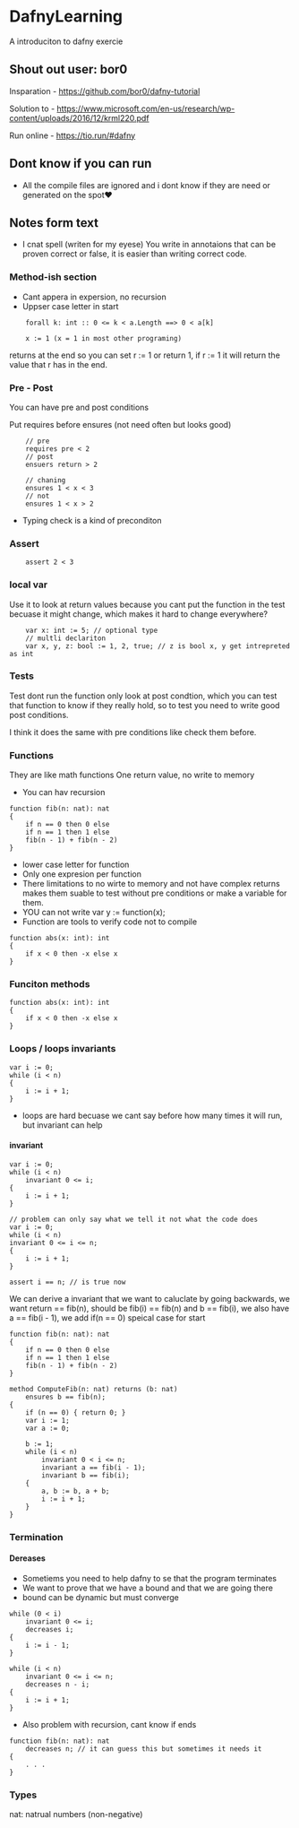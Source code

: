 # DafnyLearning
A introduciton to dafny exercie

## Shout out user: bor0
Insparation - https://github.com/bor0/dafny-tutorial

Solution to - https://www.microsoft.com/en-us/research/wp-content/uploads/2016/12/krml220.pdf

Run online - https://tio.run/#dafny


## Dont know if you can run
- All the compile files are ignored and i dont know if they are need or generated on the spot❤️


## Notes form text
- I cnat spell (writen for my eyese)
You write in annotaions that can be proven correct or false, it is easier than writing correct code.


### Method-ish section
- Cant appera in expersion, no recursion
- Uppser case letter in start
``` dafny
    forall k: int :: 0 <= k < a.Length ==> 0 < a[k]

    x := 1 (x = 1 in most other programing)
```

returns at the end so you can set r := 1 or return 1, if r := 1 it will return the value that r has in the end.

### Pre - Post
You can have pre and post conditions

Put requires before ensures (not need often but looks good)
``` dafny
    // pre 
    requires pre < 2
    // post
    ensuers return > 2

    // chaning
    ensures 1 < x < 3
    // not 
    ensures 1 < x > 2
```

- Typing check is a kind of preconditon


### Assert

``` dafny
    assert 2 < 3
```

### local var
Use it to look at return values because you cant put the function in the test becuase it might change, which makes it hard to change everywhere?
``` dafny
    var x: int := 5; // optional type
    // multli declariton
    var x, y, z: bool := 1, 2, true; // z is bool x, y get intrepreted as int
```

### Tests
Test dont run the function only look at post condtion, which you can test that function to know if they really hold, so to test you need to write good post conditions.

I think it does the same with pre conditions like check them before.


### Functions
They are like math functions
One return value, no write to memory
- You can hav recursion
``` dafny
function fib(n: nat): nat
{
    if n == 0 then 0 else
    if n == 1 then 1 else
    fib(n - 1) + fib(n - 2)
}
```
- lower case letter for function
- Only one expresion per function
- There limitations to no wirte to memory and not have complex returns makes them suable to test without pre conditions or make a variable for them.
- YOU can not write var y := function(x);
- Function are tools to verify code not to compile
``` dafny
function abs(x: int): int
{
    if x < 0 then -x else x
}
```

### Funciton methods

``` dafny
function abs(x: int): int
{
    if x < 0 then -x else x
}
```

### Loops / loops invariants
``` dafny
var i := 0;
while (i < n)
{
    i := i + 1;
}
```

- loops are hard becuase we cant say before how many times it will run, but invariant can help
#### invariant
``` dafny
var i := 0;
while (i < n)
    invariant 0 <= i;
{
    i := i + 1;
}

// problem can only say what we tell it not what the code does
var i := 0;
while (i < n)
invariant 0 <= i <= n;
{
    i := i + 1;
}

assert i == n; // is true now
```

We can derive a invariant that we want to caluclate by going backwards, we want return == fib(n), should be fib(i) == fib(n) and b == fib(i), we also have a == fib(i - 1), we add if(n == 0) speical case for start

``` dafny
function fib(n: nat): nat
{
    if n == 0 then 0 else
    if n == 1 then 1 else
    fib(n - 1) + fib(n - 2)
}

method ComputeFib(n: nat) returns (b: nat)
    ensures b == fib(n);
{
    if (n == 0) { return 0; }
    var i := 1;
    var a := 0;
    
    b := 1;
    while (i < n)
        invariant 0 < i <= n;
        invariant a == fib(i - 1);
        invariant b == fib(i);
    {
        a, b := b, a + b;
        i := i + 1;
    }
}
```
### Termination
#### Dereases
- Sometiems you need to help dafny to se that the program terminates
- We want to prove that we have a bound and that we are going there
- bound can be dynamic but must converge
``` dafny
while (0 < i)
    invariant 0 <= i;
    decreases i;
{
    i := i - 1;
}

while (i < n)
    invariant 0 <= i <= n;
    decreases n - i;
{
    i := i + 1;
}
```

- Also problem with recursion, cant know if ends
```
function fib(n: nat): nat
    decreases n; // it can guess this but sometimes it needs it
{
    . . .
}
```


### Types

nat: natrual numbers (non-negative)


